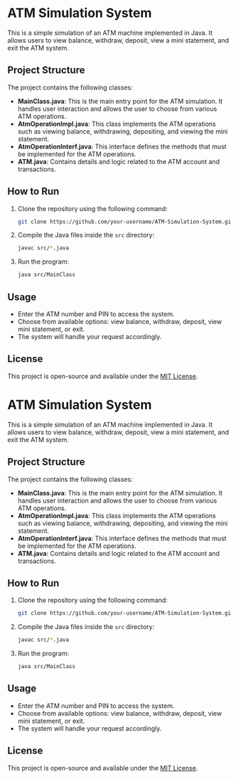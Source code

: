 # ATM Simulation System

This is a simple simulation of an ATM machine implemented in Java. It allows users to view balance, withdraw, deposit, view a mini statement, and exit the ATM system.

## Project Structure

The project contains the following classes:

- **MainClass.java**: This is the main entry point for the ATM simulation. It handles user interaction and allows the user to choose from various ATM operations.
- **AtmOperationImpl.java**: This class implements the ATM operations such as viewing balance, withdrawing, depositing, and viewing the mini statement.
- **AtmOperationInterf.java**: This interface defines the methods that must be implemented for the ATM operations.
- **ATM.java**: Contains details and logic related to the ATM account and transactions.

## How to Run

1. Clone the repository using the following command:
    ```bash
    git clone https://github.com/your-username/ATM-Simulation-System.git
    ```

2. Compile the Java files inside the `src` directory:
    ```bash
    javac src/*.java
    ```

3. Run the program:
    ```bash
    java src/MainClass
    ```

## Usage

- Enter the ATM number and PIN to access the system.
- Choose from available options: view balance, withdraw, deposit, view mini statement, or exit.
- The system will handle your request accordingly.

## License

This project is open-source and available under the [MIT License](LICENSE).
# ATM Simulation System

This is a simple simulation of an ATM machine implemented in Java. It allows users to view balance, withdraw, deposit, view a mini statement, and exit the ATM system.

## Project Structure

The project contains the following classes:

- **MainClass.java**: This is the main entry point for the ATM simulation. It handles user interaction and allows the user to choose from various ATM operations.
- **AtmOperationImpl.java**: This class implements the ATM operations such as viewing balance, withdrawing, depositing, and viewing the mini statement.
- **AtmOperationInterf.java**: This interface defines the methods that must be implemented for the ATM operations.
- **ATM.java**: Contains details and logic related to the ATM account and transactions.

## How to Run

1. Clone the repository using the following command:
    ```bash
    git clone https://github.com/your-username/ATM-Simulation-System.git
    ```

2. Compile the Java files inside the `src` directory:
    ```bash
    javac src/*.java
    ```

3. Run the program:
    ```bash
    java src/MainClass
    ```

## Usage

- Enter the ATM number and PIN to access the system.
- Choose from available options: view balance, withdraw, deposit, view mini statement, or exit.
- The system will handle your request accordingly.

## License

This project is open-source and available under the [MIT License](LICENSE).
